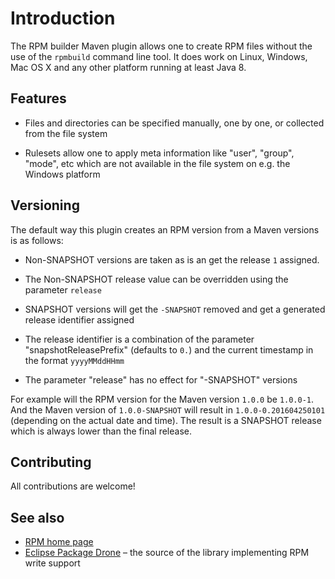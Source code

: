 
# Introduction

The RPM builder Maven plugin allows one to create RPM files without the use of the
`rpmbuild` command line tool. It does work on Linux, Windows, Mac OS X and any other
platform running at least Java 8.
  
## Features

 * Files and directories can be specified manually, one by one, or collected
   from the file system
    
 * Rulesets allow one to apply meta information like "user", "group", "mode", etc
   which are not available in the file system on e.g. the Windows platform

## Versioning

The default way this plugin creates an RPM version from a Maven versions is as follows:
  
 * Non-SNAPSHOT versions are taken as is an get the release `1` assigned.
  
 * The Non-SNAPSHOT release value can be overridden using the parameter `release`
  
 * SNAPSHOT versions will get the `-SNAPSHOT` removed and get a generated release identifier assigned
  
 * The release identifier is a combination of the parameter "snapshotReleasePrefix" (defaults to `0.`)
   and the current timestamp in the format `yyyyMMddHHmm`
    
 * The parameter "release" has no effect for "-SNAPSHOT" versions
  
For example will the RPM version for the Maven version `1.0.0` be `1.0.0-1`. And the Maven version
of `1.0.0-SNAPSHOT` will result in `1.0.0-0.201604250101` (depending on the actual date and time).
The result is a SNAPSHOT release which is always lower than the final release. 

## Contributing

All contributions are welcome!
  
## See also

 * [RPM home page](http://www.rpm.org ) 
 * [Eclipse Package Drone](http://eclipse.org/package-drone) – the source of the library implementing RPM write support